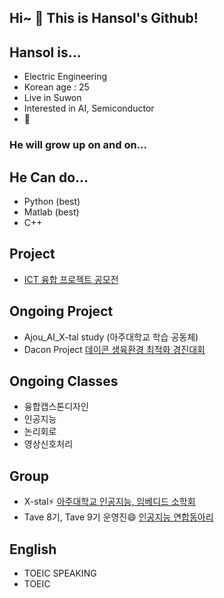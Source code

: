 ## Hi~ 👋 This is Hansol's Github!


## Hansol is...
- Electric Engineering
- Korean age : 25
- Live in Suwon
- Interested in AI, Semiconductor
- 🤔

### He will grow up on and on...

## He Can do...
- Python (best)
- Matlab (best)
- C++

## Project
- [ICT 융합 프로젝트 공모전](https://www.all-con.co.kr/view/contest/474641)

## Ongoing Project
- Ajou_AI_X-tal study (아주대학교 학습 공동체)
- Dacon Project [데이콘 생육환경 최적화 경진대회](https://dacon.io/competitions/official/235897/overview/description)

## Ongoing Classes
- 융합캡스톤디자인
- 인공지능
- 논리회로
- 영상신호처리

## Group
- X-stal⚡ [아주대학교 인공지능, 임베디드 소학회](https://www.youtube.com/channel/UCyWvti9qQ77U5NDiSND_X2g)
- Tave 8기, Tave 9기 운영진😄 [인공지능 연합동아리](https://www.instagram.com/tave_wave/?hl=en)

## English
- TOEIC SPEAKING
- TOEIC

<!--
**hansollasido/hansollasido** is a ✨ _special_ ✨ repository because its `README.md` (this file) appears on your GitHub profile.

Here are some ideas to get you started:

- 🔭 I’m currently working on ...
- 🌱 I’m currently learning ...
- 👯 I’m looking to collaborate on ...
- 🤔 I’m looking for help with ...
- 💬 Ask me about ...
- 📫 How to reach me: ...
- 😄 Pronouns: ...
- ⚡ Fun fact: ...
-->

